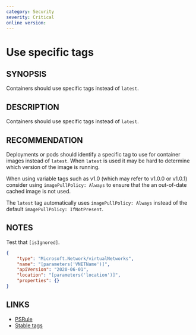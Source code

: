 ```yaml
---
category: Security
severity: Critical
online version:
---
```


# Use specific tags

## SYNOPSIS

Containers should use specific tags instead of `latest`.

## DESCRIPTION

Containers should use specific tags instead of `latest`.

## RECOMMENDATION

Deployments or pods should identify a specific tag to use for container images instead of `latest`.
When `latest` is used it may be hard to determine which version of the image is running.

When using variable tags such as v1.0 (which may refer to v1.0.0 or v1.0.1) consider using `imagePullPolicy: Always` to ensure that the an out-of-date cached image is not used.

The `latest` tag automatically uses `imagePullPolicy: Always` instead of the default `imagePullPolicy: IfNotPresent`.

## NOTES

Test that `[isIgnored]`.

```json
{
    "type": "Microsoft.Network/virtualNetworks",
    "name": "[parameters('VNETName')]",
    "apiVersion": "2020-06-01",
    "location": "[parameters('location')]",
    "properties": {}
}
```

## LINKS

- [PSRule]
- [Stable tags](https://docs.microsoft.com/en-us/azure/container-registry/container-registry-image-tag-version#stable-tags)

[PSRule]: https://github.com/Microsoft/PSRule
